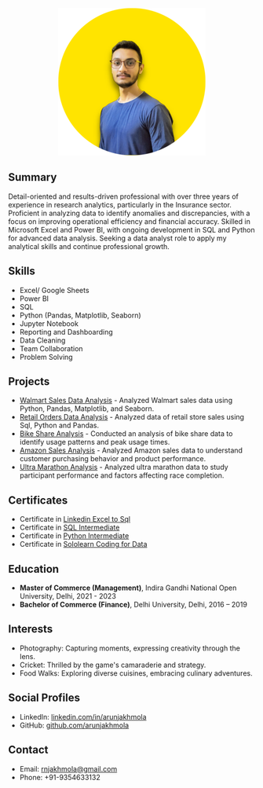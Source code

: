 <div align="center">
  <img src="https://raw.githubusercontent.com/ArunJakhmola/arunjakhmola.github.io/main/assets/arun_rounded_headshot.png" alt="Profile Photo" width="300" height="300">
</div>

## Summary
Detail-oriented and results-driven professional with over three years of experience in research analytics, particularly in the Insurance sector. Proficient in analyzing data to identify anomalies and discrepancies, with a focus on improving operational efficiency and financial accuracy. Skilled in Microsoft Excel and Power BI, with ongoing development in SQL and Python for advanced data analysis. Seeking a data analyst role to apply my analytical skills and continue professional growth.

## Skills
- Excel/ Google Sheets
- Power BI
- SQL
- Python (Pandas, Matplotlib, Seaborn)
- Jupyter Notebook
- Reporting and Dashboarding
- Data Cleaning
- Team Collaboration
- Problem Solving

## Projects
- [Walmart Sales Data Analysis](https://github.com/ArunJakhmola/Walmart_sales_data_analysis_sql) - Analyzed Walmart sales data using Python, Pandas, Matplotlib, and Seaborn.
- [Retail Orders Data Analysis](https://github.com/ArunJakhmola/Retail_order_project) - Analyzed data of retail store sales using Sql, Python and Pandas.
- [Bike Share Analysis](https://github.com/ArunJakhmola/Bike_share_project) - Conducted an analysis of bike share data to identify usage patterns and peak usage times.
- [Amazon Sales Analysis](https://github.com/ArunJakhmola/Repository_data/blob/main/Amazon%20Sales%20Analysis.ipynb) - Analyzed Amazon sales data to understand customer purchasing behavior and product performance.
- [Ultra Marathon Analysis](https://github.com/ArunJakhmola/Ultra_marathon_project) - Analyzed ultra marathon data to study participant performance and factors affecting race completion.

## Certificates
- Certificate in [Linkedin Excel to Sql](https://www.linkedin.com/learning/certificates/8b5fea2418114fd016b0ecb0a5e3bbce6c9b0e521e3f995d74882dcb11c3057a?lipi=urn%3Ali%3Apage%3Ad_flagship3_profile_view_base_certifications_details%3BytynFg1cSUucDKIgA3MWXQ%3D%3D)
- Certificate in [SQL Intermediate](https://www.sololearn.com/certificates/CC-V9AFFD4L)
- Certificate in [Python Intermediate](https://www.sololearn.com/certificates/CC-ZYNWMZ9D)
- Certificate in [Sololearn Coding for Data](https://www.sololearn.com/certificates/CC-FCXZ2MEH)

## Education
- **Master of Commerce (Management)**, Indira Gandhi National Open University, Delhi, 2021 - 2023
- **Bachelor of Commerce (Finance)**, Delhi University, Delhi, 2016 – 2019

## Interests
- Photography: Capturing moments, expressing creativity through the lens.
- Cricket: Thrilled by the game's camaraderie and strategy.
- Food Walks: Exploring diverse cuisines, embracing culinary adventures.

## Social Profiles
- LinkedIn: [linkedin.com/in/arunjakhmola](https://linkedin.com/in/arunjakhmola)
- GitHub: [github.com/arunjakhmola](https://github.com/arunjakhmola)

## Contact
- Email: rnjakhmola@gmail.com
- Phone: +91-9354633132
